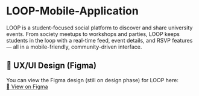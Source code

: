 # LOOP-Mobile-Application
LOOP is a student-focused social platform to discover and share university events. From society meetups to workshops and parties, LOOP keeps students in the loop with a real-time feed, event details, and RSVP features — all in a mobile-friendly, community-driven interface.

## 🎨 UX/UI Design (Figma)
You can view the Figma design (still on design phase) for LOOP here:  
[🔗 View on Figma]([https://www.figma.com/file/your-file-id](https://www.figma.com/proto/7LQgEYxfqPiohkDiGzPuD8/MobileApp-final-year?node-id=0-1&t=AH2woZFHEQ6ZIcBM-1))
